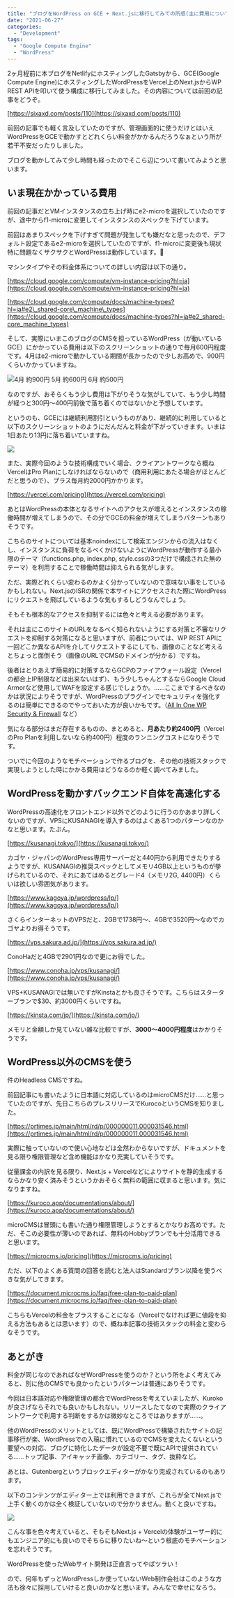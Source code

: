 ```yaml
---
title: "ブログをWordPress on GCE + Next.jsに移行してみての所感(主に費用について)"
date: "2021-06-27"
categories: 
  - "Development"
tags: 
  - "Google Compute Engine"
  - "WordPress"
---
```


2ヶ月程前に本ブログをNetlifyにホスティングしたGatsbyから、GCE(Google Compute Engine)にホスティングしたWordPressをVercel上のNext.jsからWP REST APIを叩いて使う構成に移行してみました。その内容については前回の記事をどうぞ。

[https://sixaxd.com/posts/110](https://sixaxd.com/posts/110)

前回の記事でも軽く言及していたのですが、管理画面的に使うだけとはいえWordPressをGCEで動かすとどれくらい料金がかかるんだろうなぁという所が若干不安だったりしました。

ブログを動かしてみて少し時間も経ったのでそこら辺について書いてみようと思います。

## いま現在かかっている費用

前回の記事だとVMインスタンスの立ち上げ時にe2-microを選択していたのですが、途中からf1-microに変更してインスタンスのスペックを下げています。

前回はあまりスペックを下げすぎて問題が発生しても嫌だなと思ったので、デフォルト設定であるe2-microを選択していたのですが、f1-microに変更後も現状特に問題なくサクサクとWordPressは動作しています。

マシンタイプやその料金体系についての詳しい内容は以下の通り。

[https://cloud.google.com/compute/vm-instance-pricing?hl=ja](https://cloud.google.com/compute/vm-instance-pricing?hl=ja)

[https://cloud.google.com/compute/docs/machine-types?hl=ja#e2\_shared-core\_machine\_types](https://cloud.google.com/compute/docs/machine-types?hl=ja#e2_shared-core_machine_types)

そして、実際にいまこのブログのCMSを担っているWordPress（が動いているGCE）にかかっている費用は以下のスクリーンショットの通りで毎月600円程度です。4月はe2-microで動かしている期間が長かったので少しお高めで、900円くらいかかっていますね。

![4月 約900円
5月 約600円
6月 約500円](images/スクリーンショット-2021-06-27-11.30.28.png)

なのですが、おそらくもう少し費用は下がりそうな気がしていて、もう少し時間が経つと300円〜400円前後で落ち着くのではないかと予想しています。

というのも、GCEには継続利用割引というものがあり、継続的に利用していると以下のスクリーンショットのようにだんだんと料金が下がっていきます。いまは1日あたり13円に落ち着いていますね。

![](images/スクリーンショット-2021-06-27-11.45.50-1024x350.png)

また、実際今回のような技術構成でいく場合、クライアントワークなら概ねVercelはPro Planにしなければならないので（商用利用にあたる場合がほとんどだと思うので）、プラス毎月約2000円かかります。

[https://vercel.com/pricing](https://vercel.com/pricing)

あとはWordPressの本体となるサイトへのアクセスが増えるとインスタンスの稼働時間が増えてしまうので、その分でGCEの料金が増えてしまうパターンもありそうです。

こちらのサイトについては基本noindexにして検索エンジンからの流入はなくし、インスタンスに負荷をなるべくかけないようにWordPressが動作する最小限のテーマ（functions.php, index.php, style.cssの3つだけで構成された無のテーマ）を利用することで稼働時間は抑えられる気がします。

ただ、実際どれくらい変わるのかよく分かっていないので意味ない事をしているかもしれない。Next.jsのISRの関係で本サイトにアクセスされた際にWordPressにリクエストを飛ばしているような気もするしどうなんでしょう。

そもそも根本的なアクセスを抑制するには色々と考える必要があります。

それは主にこのサイトのURLをなるべく知られないようにする対策と不審なリクエストを抑制する対策になると思いますが、前者については、WP REST APIに一回どこか異なるAPIを介してリクエストするにしても、画像のことなど考えるとちょっと面倒そう（画像のURLでCMSのドメインが分かる）ですね。

後者はとりあえず簡易的に対策するならGCPのファイアウォール設定（Vercelの都合上IP制限などは出来ないはず）、もう少しちゃんとするならGoogle Cloud Armorなど使用してWAFを設定する感じでしょうか。……ここまでするべきなのかは状況によりそうですが、WordPressのプラグインでセキュリティを強化するのは簡単にできるのでやっておいた方が良いかもです。（[All In One WP Security & Firewall](https://ja.wordpress.org/plugins/all-in-one-wp-security-and-firewall/) など）

気になる部分はまだ存在するものの、まとめると、**月あたり約2400円**（VercelのPro Planを利用しないなら約400円）程度のランニングコストになりそうです。

ついでに今回のようなモチベーションで作るブログを、その他の技術スタックで実現しようとした時にかかる費用はどうなるのか軽く調べてみました。

## WordPressを動かすバックエンド自体を高速化する

WordPressの高速化をフロントエンド以外でどのように行うのかあまり詳しくないのですが、VPSにKUSANAGIを導入するのはよくある1つのパターンなのかなと思います。たぶん。

[https://kusanagi.tokyo/](https://kusanagi.tokyo/)

カゴヤ・ジャパンのWordPress専用サーバーだと440円から利用できたりするようですが、KUSANAGIの推奨スペックとしてメモリ4GB以上というものが挙げられているので、それにあてはめるとグレード4（メモリ2G, 4400円）くらいは欲しい雰囲気があります。

[https://www.kagoya.jp/wordpress/lp/](https://www.kagoya.jp/wordpress/lp/)

さくらインターネットのVPSだと、2GBで1738円〜、4GBで3520円〜なのでカゴヤよりお得そうです。

[https://vps.sakura.ad.jp/](https://vps.sakura.ad.jp/)

ConoHaだと4GBで2901円なので更にお得でした。

[https://www.conoha.jp/vps/kusanagi/](https://www.conoha.jp/vps/kusanagi/)

VPS+KUSANAGIでは無いですがKinstaとかも良さそうです。こちらはスタータープランで$30、約3000円くらいですね。

[https://kinsta.com/jp/](https://kinsta.com/jp/)

メモリと金額しか見ていない雑な比較ですが、**3000〜4000円程度**はかかりそうです。

## WordPress以外のCMSを使う

件のHeadless CMSですね。

前回記事にも書いたように日本語に対応しているのはmicroCMSだけ……と思っていたのですが、先日こちらのプレスリリースでKurocoというCMSを知りました。

[https://prtimes.jp/main/html/rd/p/000000011.000031546.html](https://prtimes.jp/main/html/rd/p/000000011.000031546.html)

実際に触っていないので使い心地などは全然わからないですが、ドキュメントを見る限り権限管理など含め機能はかなり充実していそうです。

従量課金の内訳を見る限り、Next.js + Vercelなどによりサイトを静的生成するならかなり安く済みそうというかおそらく無料の範囲に収まると思います。気になりますね。

[https://kuroco.app/documentations/about/](https://kuroco.app/documentations/about/)

microCMSは冒頭にも書いた通り権限管理しようとするとかなりお高めです。ただ、そこの必要性が薄いのであれば、無料のHobbyプランでも十分活用できると思います。

[https://microcms.io/pricing](https://microcms.io/pricing)

ただ、以下のよくある質問の回答を読むと法人はStandardプラン以降を使うべきな気がしてきます。

[https://document.microcms.io/faq/free-plan-to-paid-plan](https://document.microcms.io/faq/free-plan-to-paid-plan)

こちらもVercelの料金をプラスすることになる（Vercelでなければ更に値段を抑える方法もあるとは思います）ので、概ね本記事の技術スタックの料金と変わらなそうです。

## あとがき

料金が同じなのであればなぜWordPressを使うのか？という所をよく考えてみると、別に他のCMSでも良かったというパターンは普通にありそうです。

今回は日本語対応や権限管理の都合でWordPressを考えていましたが、Kurokoが良さげならそれでも良いかもしれない。リリースしたてなので実際のクライアントワークで利用する判断をするかは微妙なところではありますが……。

他のWordPressのメリットとしては、既にWordPressで構築されたサイトの記事移行が楽、WordPressでの入稿に慣れているのでCMSを変えたくないという要望への対応、ブログに特化したデータが設定不要で既にAPIで提供されている……トップ記事、アイキャッチ画像、カテゴリー、タグ、抜粋など。

あとは、Gutenbergというブロックエディターがかなり完成されているのもあります。

以下のコンテンツがエディター上では利用できますが、これらが全てNext.jsで上手く動くのかは全く検証していないので分かりません。動くと良いですね。

![](images/blockcontents-1024x805.png)

こんな事を色々考えていると、そもそもNext.js + Vercelの体験がユーザー的にもエンジニア的にも良いのでそちらに移りたいね〜という根底のモチベーションを忘れそうです。

WordPressを使ったWebサイト開発は正直言ってやばツラい！

ので、何年もずっとWordPressしか使っていないWeb制作会社はこのような方法も徐々に採用していけると良いのかなと思います。みんなで幸せになろう。
